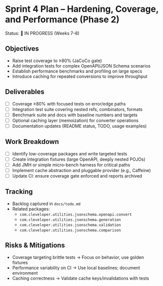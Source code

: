 # Sprint 4 Plan – Hardening, Coverage, and Performance (Phase 2)

Status: 🚧 IN PROGRESS (Weeks 7–8)

## Objectives
- Raise test coverage to ≥80% (JaCoCo gate)
- Add integration tests for complex OpenAPI/JSON Schema scenarios
- Establish performance benchmarks and profiling on large specs
- Introduce caching for repeated conversions to improve throughput

## Deliverables
- [ ] Coverage ≥80% with focused tests on error/edge paths
- [ ] Integration test suite covering nested refs, combinators, formats
- [ ] Benchmark suite and docs with baseline numbers and targets
- [ ] Optional caching layer (memoization) for converter operations
- [ ] Documentation updates (README status, TODO, usage examples)

## Work Breakdown
- [ ] Identify low-coverage packages and write targeted tests
- [ ] Create integration fixtures (large OpenAPI, deeply nested POJOs)
- [ ] Add JMH or simple micro-bench harness for critical paths
- [ ] Implement cache abstraction and pluggable provider (e.g., Caffeine)
- [ ] Update CI: ensure coverage gate enforced and reports archived

## Tracking
- Backlog captured in `docs/todo.md`
- Related packages:
  - `com.cleveloper.utilities.jsonschema.openapi.convert`
  - `com.cleveloper.utilities.jsonschema.generation`
  - `com.cleveloper.utilities.jsonschema.validation`
  - `com.cleveloper.utilities.jsonschema.comparison`

## Risks & Mitigations
- Coverage targeting brittle tests → Focus on behavior, use golden fixtures
- Performance variability on CI → Use local baselines; document environment
- Caching correctness → Validate cache keys/invalidations with tests

